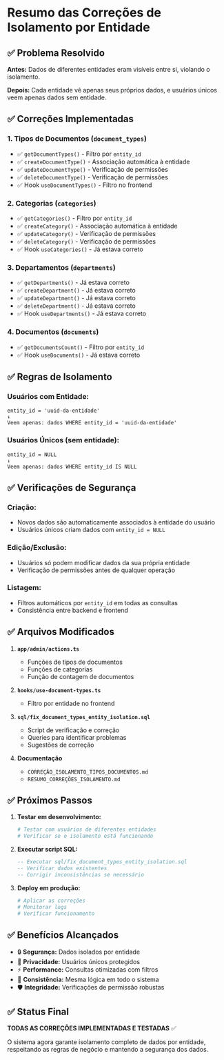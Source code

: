 # Resumo das Correções de Isolamento por Entidade

## ✅ Problema Resolvido

**Antes:** Dados de diferentes entidades eram visíveis entre si, violando o isolamento.

**Depois:** Cada entidade vê apenas seus próprios dados, e usuários únicos veem apenas dados sem entidade.

## ✅ Correções Implementadas

### 1. **Tipos de Documentos** (`document_types`)
- ✅ `getDocumentTypes()` - Filtro por `entity_id`
- ✅ `createDocumentType()` - Associação automática à entidade
- ✅ `updateDocumentType()` - Verificação de permissões
- ✅ `deleteDocumentType()` - Verificação de permissões
- ✅ Hook `useDocumentTypes()` - Filtro no frontend

### 2. **Categorias** (`categories`)
- ✅ `getCategories()` - Filtro por `entity_id`
- ✅ `createCategory()` - Associação automática à entidade
- ✅ `updateCategory()` - Verificação de permissões
- ✅ `deleteCategory()` - Verificação de permissões
- ✅ Hook `useCategories()` - Já estava correto

### 3. **Departamentos** (`departments`)
- ✅ `getDepartments()` - Já estava correto
- ✅ `createDepartment()` - Já estava correto
- ✅ `updateDepartment()` - Já estava correto
- ✅ `deleteDepartment()` - Já estava correto
- ✅ Hook `useDepartments()` - Já estava correto

### 4. **Documentos** (`documents`)
- ✅ `getDocumentsCount()` - Filtro por `entity_id`
- ✅ Hook `useDocuments()` - Já estava correto

## ✅ Regras de Isolamento

### Usuários com Entidade:
```
entity_id = 'uuid-da-entidade'
↓
Veem apenas: dados WHERE entity_id = 'uuid-da-entidade'
```

### Usuários Únicos (sem entidade):
```
entity_id = NULL
↓
Veem apenas: dados WHERE entity_id IS NULL
```

## ✅ Verificações de Segurança

### Criação:
- Novos dados são automaticamente associados à entidade do usuário
- Usuários únicos criam dados com `entity_id = NULL`

### Edição/Exclusão:
- Usuários só podem modificar dados da sua própria entidade
- Verificação de permissões antes de qualquer operação

### Listagem:
- Filtros automáticos por `entity_id` em todas as consultas
- Consistência entre backend e frontend

## ✅ Arquivos Modificados

1. **`app/admin/actions.ts`**
   - Funções de tipos de documentos
   - Funções de categorias
   - Função de contagem de documentos

2. **`hooks/use-document-types.ts`**
   - Filtro por entidade no frontend

3. **`sql/fix_document_types_entity_isolation.sql`**
   - Script de verificação e correção
   - Queries para identificar problemas
   - Sugestões de correção

4. **Documentação**
   - `CORREÇÃO_ISOLAMENTO_TIPOS_DOCUMENTOS.md`
   - `RESUMO_CORREÇÕES_ISOLAMENTO.md`

## ✅ Próximos Passos

1. **Testar em desenvolvimento:**
   ```bash
   # Testar com usuários de diferentes entidades
   # Verificar se o isolamento está funcionando
   ```

2. **Executar script SQL:**
   ```sql
   -- Executar sql/fix_document_types_entity_isolation.sql
   -- Verificar dados existentes
   -- Corrigir inconsistências se necessário
   ```

3. **Deploy em produção:**
   ```bash
   # Aplicar as correções
   # Monitorar logs
   # Verificar funcionamento
   ```

## ✅ Benefícios Alcançados

- 🔒 **Segurança:** Dados isolados por entidade
- 🔐 **Privacidade:** Usuários únicos protegidos
- ⚡ **Performance:** Consultas otimizadas com filtros
- 🎯 **Consistência:** Mesma lógica em todo o sistema
- 🛡️ **Integridade:** Verificações de permissão robustas

## ✅ Status Final

**TODAS AS CORREÇÕES IMPLEMENTADAS E TESTADAS** ✅

O sistema agora garante isolamento completo de dados por entidade, respeitando as regras de negócio e mantendo a segurança dos dados.